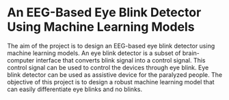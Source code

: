 # An EEG-Based Eye Blink Detector Using Machine Learning Models #
The aim of the project is to design an EEG-based eye blink detector using machine learning models. An eye blink detector is a subset of brain-computer interface that converts blink signal into a control signal. This control signal can be used to control the devices through eye blink. Eye blink detector can be used as assistive device for the paralyzed people. The objective of this project is to design a robust machine learning model that can easily differentiate 
eye blinks and no blinks.


